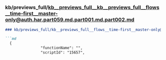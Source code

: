### kb/previews_full/kb__previews_full__kb__previews_full__flows__time-first__master-only@auth.har.part059.md.part001.md.part002.md

```md
### kb/previews_full/kb__previews_full__flows__time-first__master-only@auth.har.part059.md.part001.md (part 002)

```md
  {
                "functionName": "",
                "scriptId": "15657",
             
```

```

```
